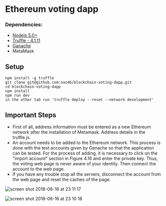 #  Ethereum voting dapp

### Dependencies:
- [Nodejs 5.0+](https://nodejs.org/en/)
- [Truffle - 4.1.11](https://github.com/trufflesuite/truffle)
- [Ganache](http://truffleframework.com/ganache/)
- MetaMask

## Setup
```
npm install -g truffle
git clone git@github.com:naz46/blockchain-voting-dapp.git
cd blockchain-voting-dapp
npm install
npm run dev
in the other tab run 'truffle deploy --reset --network development'
```
## Important Steps
- First of all, address information must be entered as a new Ethereum network after the installation of Metamask. Address details in the truffle.js.
- An account needs to be added to the Ethereum network. This process is done with the test accounts given by Ganache so that the application can be tested. For the process of adding, it is necessary to click on the "import account" section in Figure 4.16 and enter the private key. Thus, the voting web page is never aware of your identity. Then connect the account to the web page.
- If you have any trouble stop all the servers, disconnect the account from the web page and reset the caches of the page.
 


![screen shot 2018-06-16 at 23 11 17](https://user-images.githubusercontent.com/15925608/41502169-a0c06580-71bc-11e8-80bd-b4e6cce6ffaf.png)


![screen shot 2018-06-16 at 23 10 18](https://user-images.githubusercontent.com/15925608/41502175-b70a2c86-71bc-11e8-9184-7a4df0a5e3af.png)
